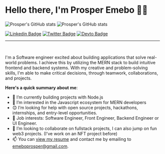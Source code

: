 # Hello there, I'm Prosper Emebo 👋🏾

<img align="center" src="https://github-readme-stats.vercel.app/api?username=prosperemebo&show_icons=true&include_all_commits=true&hide_border=true" alt="Prosper's GitHub stats" /> <img align="center" src="https://github-readme-stats.vercel.app/api/top-langs/?username=prosperemebo&langs_count=8&layout=compact&hide_border=true" alt="Prosper's GitHub stats" />

[![Linkedin Badge](https://img.shields.io/badge/-PROSPEREMEBO-blue?style=for-the-badge&logo=Linkedin&logoColor=white&link=https://www.linkedin.com/in/prosper-emebo-139623243/)](https://www.linkedin.com/in/prosper-emebo-139623243/) [![Twitter Badge](https://img.shields.io/badge/-@prosperemebo-1ca0f1?style=for-the-badge&logo=twitter&logoColor=white&link=https://twitter.com/prosperemebo)](https://twitter.com/prosperemebo)
[![Devto Badge](https://img.shields.io/badge/dev.to-0a0a0a?style=for-the-badge&logo=devdotto&logoColor=white)](https://dev.to/prosperemebo)

---

<br>

I'm a Software engineer excited about building applications that solve real-world problems. I achieve this by utilizing the MERN stack to build intuitive frontend and backend systems. With my creative and problem-solving skills, I'm able to make critical decisions, through teamwork, collaborations, and projects.

**Here's a quick summary about me**:

- 🌱 I’m currently building projects with Node.js
- 👀 I’m interested in the Javascript ecosystem for MERN developers
- 😊 I’m looking for help with open source projects, hackathons, internships, and entry-level opportunities.
- 💼 Job interests: Software Engineer, Front Engineer, Backend Engineer or UI Engineer.
- 💞️ I’m looking to collaborate on fullstack projects, I can also jump on fun web3 projects. (I've work on an NFT project before)
- 📫 You can [view my resume](https://drive.google.com/file/d/13_BAFIioIEXir3EtZVlJRjbewzlq-ZU0/view?usp=sharing) and contact me by emailing to emeboprosper@gmail.com.



<!--
**prosperemebo/prosperemebo** is a ✨ _special_ ✨ repository because its `README.md` (this file) appears on your GitHub profile.

Here are some ideas to get you started:

- 🔭 I’m currently working on ...
- 🌱 I’m currently learning ...
- 👯 I’m looking to collaborate on ...
- 🤔 I’m looking for help with ...
- 💬 Ask me about ...
- 📫 How to reach me: ...
- 😄 Pronouns: ...
- ⚡ Fun fact: ...
-->
